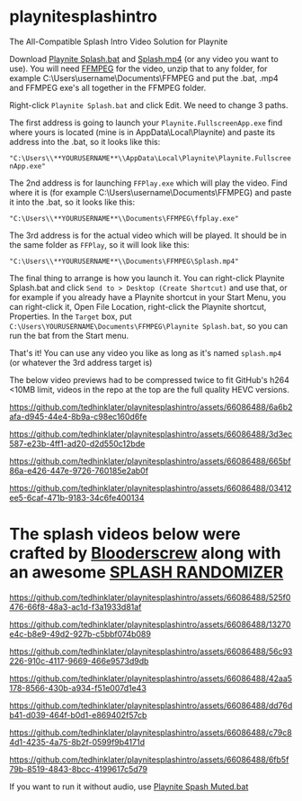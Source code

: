 # playnitesplashintro
The All-Compatible Splash Intro Video Solution for Playnite

Download [Playnite Splash.bat](https://github.com/tedhinklater/playnitesplashintro/blob/main/playnite%20splash.bat) and [Splash.mp4](https://github.com/tedhinklater/playnitesplashintro/blob/main/splash.mp4) (or any video you want to use). You will need [FFMPEG](https://www.gyan.dev/ffmpeg/builds/ffmpeg-release-essentials.zip) for the video, unzip that to any folder, for example C:\Users\username\Documents\FFMPEG and put the .bat, .mp4 and FFMPEG exe's all together in the FFMPEG folder.

Right-click ```Playnite Splash.bat``` and click Edit. We need to change 3 paths.

The first address is going to launch your ```Playnite.FullscreenApp.exe``` find where yours is located (mine is in AppData\Local\Playnite) and paste its address into the .bat, so it looks like this:

```"C:\Users\\**YOURUSERNAME**\\AppData\Local\Playnite\Playnite.FullscreenApp.exe"```

The 2nd address is for launching ```FFPlay.exe``` which will play the video. Find where it is (for example C:\Users\username\Documents\FFMPEG) and paste it into the .bat, so it looks like this:

```"C:\Users\\**YOURUSERNAME**\\Documents\FFMPEG\ffplay.exe"```

The 3rd address is for the actual video which will be played. It should be in the same folder as ```FFPlay```, so it will look like this:

```"C:\Users\\**YOURUSERNAME**\\Documents\FFMPEG\Splash.mp4"```

The final thing to arrange is how you launch it. You can right-click Playnite Splash.bat and click ```Send to > Desktop (Create Shortcut)``` and use that, or for example if you already have a Playnite shortcut in your Start Menu, you can right-click it, Open File Location, right-click the Playnite shortcut, Properties. In the ```Target``` box, put ```C:\Users\YOURUSERNAME\Documents\FFMPEG\Playnite Splash.bat```, so you can run the bat from the Start menu.

That's it! You can use any video you like as long as it's named ```splash.mp4``` (or whatever the 3rd address target is)

The below video previews had to be compressed twice to fit GitHub's h264 <10MB limit, videos in the repo at the top are the full quality HEVC versions.

https://github.com/tedhinklater/playnitesplashintro/assets/66086488/6a6b2afa-d945-44e4-8b9a-c98ec160d6fe

https://github.com/tedhinklater/playnitesplashintro/assets/66086488/3d3ec587-e23b-4ff1-ad20-d2d550c12bde

https://github.com/tedhinklater/playnitesplashintro/assets/66086488/665bf86a-e426-447e-9726-760185e2ab0f

https://github.com/tedhinklater/playnitesplashintro/assets/66086488/03412ee5-6caf-471b-9183-34c6fe400134


# The splash videos below were crafted by [Blooderscrew](https://www.reddit.com/user/Desperate-Frame-90) along with an awesome [SPLASH RANDOMIZER](https://www.reddit.com/r/playnite/comments/199ffpy/i_share_videos_splash_screen_and_script_of_a/) 


https://github.com/tedhinklater/playnitesplashintro/assets/66086488/525f0476-66f8-48a3-ac1d-f3a1933d81af

https://github.com/tedhinklater/playnitesplashintro/assets/66086488/13270e4c-b8e9-49d2-927b-c5bbf074b089

https://github.com/tedhinklater/playnitesplashintro/assets/66086488/56c93226-910c-4117-9669-466e9573d9db

https://github.com/tedhinklater/playnitesplashintro/assets/66086488/42aa5178-8566-430b-a934-f51e007d1e43

https://github.com/tedhinklater/playnitesplashintro/assets/66086488/dd76db41-d039-464f-b0d1-e869402f57cb

https://github.com/tedhinklater/playnitesplashintro/assets/66086488/c79c84d1-4235-4a75-8b2f-0599f9b4171d

https://github.com/tedhinklater/playnitesplashintro/assets/66086488/6fb5f79b-8519-4843-8bcc-4199617c5d79



If you want to run it without audio, use [Playnite Spash Muted.bat](https://github.com/tedhinklater/playnitesplashintro/blob/main/playnite%20splash%20muted.bat)
